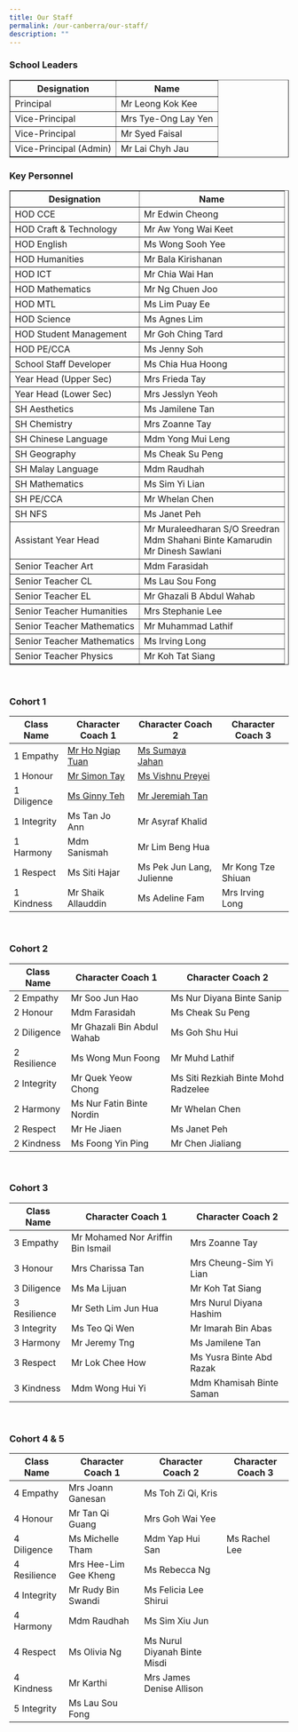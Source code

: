 ```yaml
---
title: Our Staff
permalink: /our-canberra/our-staff/
description: ""
---
```

<div>
<h3>School Leaders</h3>
<div>
<table border="1" cellspacing="0" cellpadding="0">
<tbody>
<tr>
<th><strong>Designation</strong></th>
<th><strong>Name</strong></th>
</tr>
<tr>
<td>Principal</td>
<td>Mr Leong Kok Kee</td>
</tr>
<tr>
<td>Vice-Principal</td>
<td>Mrs Tye-Ong Lay Yen</td>
</tr>
<tr>
<td>Vice-Principal</td>
<td>Mr Syed Faisal</td>
</tr>
<tr>
<td>Vice-Principal (Admin)</td>
<td>Mr Lai Chyh Jau</td>
</tr>
</tbody>
</table>
</div>
</div>
<div>
<h3>Key Personnel</h3>
<div>
<table border="1" cellspacing="0" cellpadding="0">
<tbody>
<tr>
<th><strong>Designation</strong></th>
<th><strong>Name</strong></th>
</tr>
<tr>
	<td>HOD CCE</td>
<td>Mr Edwin Cheong</td>
</tr>
<tr>
<td>HOD Craft &amp; Technology</td>
<td>Mr Aw Yong Wai Keet</td>
</tr>
<tr>
<td>HOD English</td>
<td>Ms Wong Sooh Yee</td>
</tr>
<tr>
<td>HOD Humanities</td>
<td>Mr Bala Kirishanan</td>
</tr>
<tr>
<td>HOD ICT</td>
<td>Mr Chia Wai Han</td>
</tr>
<tr>
<td>HOD Mathematics</td>
<td>Mr Ng Chuen Joo</td>
</tr>
<tr>
<td>HOD MTL</td>
<td>Ms Lim Puay Ee</td>
</tr>
<tr>
<td>HOD Science</td>
<td>Ms Agnes Lim</td>
</tr>
	<tr>
<td>HOD Student Management</td>
<td>Mr Goh Ching Tard</td>
</tr>
<tr>
<td>HOD PE/CCA</td>
<td>Ms Jenny Soh</td>
</tr>
<tr>
<td>School Staff Developer</td>
<td>Ms Chia Hua Hoong</td>
</tr>
<tr>
<td>Year Head (Upper Sec)</td>
<td>Mrs Frieda Tay</td>
</tr>
<tr>
</tr>
<tr>
<td>Year Head (Lower Sec)</td>
<td>Mrs Jesslyn Yeoh</td>
</tr>
<tr>
<td>SH Aesthetics</td>
<td>Ms Jamilene Tan</td>
</tr>
<tr>
<td>SH Chemistry</td>
<td>Mrs Zoanne Tay</td>
</tr>
<tr>
<td>SH Chinese Language</td>
<td>Mdm Yong Mui Leng</td>
</tr>
<tr>
<td>SH Geography</td>
<td>Ms Cheak Su Peng</td>
</tr>
<tr>
<td>SH Malay Language</td>
<td>Mdm Raudhah</td>
</tr>
<tr>
<td>SH Mathematics</td>
<td>Ms Sim Yi Lian</td>
</tr>
	<tr>
<td>SH PE/CCA</td>
<td>Mr Whelan Chen</td>
</tr>
<tr>
<td>SH NFS</td>
<td>Ms Janet Peh</td>
</tr>
<tr>
<td>Assistant Year Head</td>
<td>Mr Muraleedharan S/O Sreedran<br>Mdm Shahani Binte Kamarudin&nbsp;<br>Mr Dinesh Sawlani </td>
</tr>
<tr>
<td>Senior Teacher Art</td>
<td>Mdm Farasidah</td>
</tr>
<tr>
<td>Senior Teacher CL</td>
<td>Ms Lau Sou Fong</td>
</tr>
<tr>
<td>Senior Teacher EL</td>
<td>Mr Ghazali B Abdul Wahab</td>
</tr>
<tr>
<td>Senior Teacher Humanities</td>
<td>Mrs Stephanie Lee</td>
</tr>
<tr>
<td>Senior Teacher Mathematics</td>
<td>Mr Muhammad Lathif</td>
</tr>
<tr>
<td>Senior Teacher Mathematics</td>
<td>Ms Irving Long</td>
</tr>
<tr>
<td>Senior Teacher Physics</td>
<td>Mr Koh Tat Siang</td>
</tr>
</tbody>
</table>
</div>
</div>
<br>
<h3> Cohort 1 </h3>

| Class Name | Character Coach 1 | Character Coach 2 |Character Coach 3 |
| -------- | -------- | -------- |-------- |
| 1 Empathy    | [Mr Ho Ngiap Tuan](mailto:ho_ngiap_tuan@schools.gov.sg) | [Ms Sumaya Jahan](mailto:sumaya_jahan@schools.gov.sg)|
| 1 Honour     | [Mr Simon Tay](mailto:tay_seng_how@schools.gov.sg)| [Ms Vishnu Preyei](mailto:vishnu_preyei@schools.gov.sg) |
| 1 Diligence     |[Ms Ginny Teh](mailto:teh_hooi_ching@schools.gov.sg)| [Mr Jeremiah Tan](mailto:jeremiah_tan_teck_xuan@schools.gov.sg)|
| 1 Integrity     | Ms Tan Jo Ann| Mr Asyraf Khalid|
| 1 Harmony     | Mdm Sanismah| Mr Lim Beng Hua     |
| 1 Respect     | Ms Siti Hajar    | Ms Pek Jun Lang, Julienne| Mr Kong Tze Shiuan|
| 1 Kindness   | Mr Shaik Allauddin|Ms Adeline Fam| Mrs Irving Long|
<br>
<h3> Cohort 2 </h3>

| Class Name | Character Coach 1 | Character Coach 2 |
| -------- | -------- | -------- |
| 2 Empathy    | Mr Soo Jun Hao|Ms Nur Diyana Binte Sanip|
| 2 Honour     | Mdm Farasidah| Ms Cheak Su Peng|
| 2 Diligence     |Mr Ghazali Bin Abdul Wahab|Ms Goh Shu Hui|
| 2 Resilience     |Ms Wong Mun Foong|Mr Muhd Lathif|
| 2 Integrity    |Mr Quek Yeow Chong|Ms Siti Rezkiah Binte Mohd Radzelee|
| 2 Harmony     | Ms Nur Fatin Binte Nordin|Mr Whelan Chen|
| 2 Respect     |Mr He Jiaen|Ms Janet Peh|
| 2 Kindness     |Ms Foong Yin Ping |Mr Chen Jialiang|

<br>
<h3> Cohort 3 </h3>

| Class Name | Character Coach 1 | Character Coach 2 |
| -------- | -------- | -------- |
| 3 Empathy    | Mr Mohamed Nor Ariffin Bin Ismail| Mrs Zoanne Tay|
| 3 Honour     | Mrs Charissa Tan | Mrs Cheung-Sim Yi Lian|
| 3 Diligence     | Ms Ma Lijuan| Mr Koh Tat Siang|
| 3 Resilience     | Mr Seth Lim Jun Hua | Mrs Nurul Diyana Hashim |
| 3 Integrity    | Ms Teo Qi Wen | Mr Imarah Bin Abas |
| 3 Harmony     | Mr Jeremy Tng | Ms Jamilene Tan |
| 3 Respect     | Mr Lok Chee How | Ms Yusra Binte Abd Razak |
| 3 Kindness     | Mdm Wong Hui Yi | Mdm Khamisah Binte Saman |
<br>
<h3> Cohort 4 &amp; 5 </h3>

| Class Name | Character Coach 1 | Character Coach 2 |Character Coach 3 |
| -------- | -------- | -------- | -------- |
| 4 Empathy    |Mrs Joann Ganesan|Ms Toh Zi Qi, Kris|
| 4 Honour     |Mr Tan Qi Guang|Mrs Goh Wai Yee|
| 4 Diligence     |Ms Michelle Tham|Mdm Yap Hui San|Ms Rachel Lee|
| 4 Resilience     |Mrs Hee-Lim Gee Kheng|Ms Rebecca Ng|
| 4 Integrity    |Mr Rudy Bin Swandi|Ms Felicia Lee Shirui|
| 4 Harmony     |Mdm Raudhah|Ms Sim Xiu Jun|
| 4 Respect     | Ms Olivia Ng|Ms Nurul Diyanah Binte Misdi|
| 4 Kindness     |Mr Karthi|Mrs James Denise Allison|
| 5 Integrity    | Ms Lau Sou Fong|
